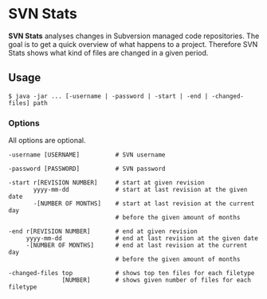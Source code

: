 # SVN Stats

**SVN Stats** analyses changes in Subversion managed code repositories.
The goal is to get a quick overview of what happens to a project.
Therefore SVN Stats shows what kind of files are changed in a given period.

## Usage

```
$ java -jar ... [-username | -password | -start | -end | -changed-files] path
```

### Options

All options are optional.

```
-username [USERNAME]          # SVN username

-password [PASSWORD]          # SVN password

-start r[REVISION NUMBER]     # start at given revision
       yyyy-mm-dd             # start at last revision at the given date
       -[NUMBER OF MONTHS]    # start at last revision at the current day
                              # before the given amount of months

-end r[REVISION NUMBER]       # end at given revision
     yyyy-mm-dd               # end at last revision at the given date
     -[NUMBER OF MONTHS]      # end at last revision at the current day
                              # before the given amount of months

-changed-files top            # shows top ten files for each filetype
               [NUMBER]       # shows given number of files for each filetype
```